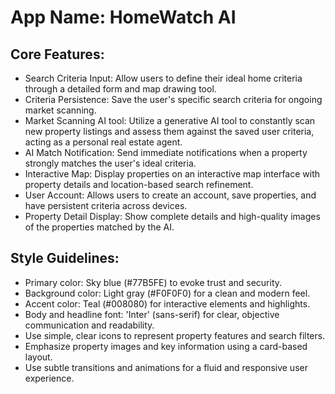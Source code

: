 # **App Name**: HomeWatch AI

## Core Features:

- Search Criteria Input: Allow users to define their ideal home criteria through a detailed form and map drawing tool.
- Criteria Persistence: Save the user's specific search criteria for ongoing market scanning.
- Market Scanning AI tool: Utilize a generative AI tool to constantly scan new property listings and assess them against the saved user criteria, acting as a personal real estate agent.
- AI Match Notification: Send immediate notifications when a property strongly matches the user's ideal criteria.
- Interactive Map: Display properties on an interactive map interface with property details and location-based search refinement.
- User Account: Allows users to create an account, save properties, and have persistent criteria across devices.
- Property Detail Display: Show complete details and high-quality images of the properties matched by the AI.

## Style Guidelines:

- Primary color: Sky blue (#77B5FE) to evoke trust and security.
- Background color: Light gray (#F0F0F0) for a clean and modern feel.
- Accent color: Teal (#008080) for interactive elements and highlights.
- Body and headline font: 'Inter' (sans-serif) for clear, objective communication and readability.
- Use simple, clear icons to represent property features and search filters.
- Emphasize property images and key information using a card-based layout.
- Use subtle transitions and animations for a fluid and responsive user experience.